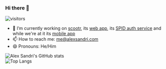 ### Hi there 👋

![visitors](https://visitor-badge.glitch.me/badge?page_id=alex-sandri)

- 🔭 I’m currently working on [scootr](https://github.com/alex-sandri/scootr), its [web app](https://github.com/alex-sandri/scootr-ui), its [SPID auth service](https://github.com/alex-sandri/scootr-spid) and while we're at it its [mobile app](https://github.com/alex-sandri/scootr-app)
- 📫 How to reach me: <me@alexsandri.com>
- 😄 Pronouns: He/Him

![Alex Sandri's GitHub stats](https://github-readme-stats.vercel.app/api?username=alex-sandri&count_private=true)\
![Top Langs](https://github-readme-stats.vercel.app/api/top-langs/?username=alex-sandri&layout=compact)
